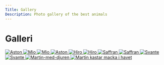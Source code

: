 ```yaml
---
Title: Gallery
Description: Photo gallery of the best animals
---
```


Galleri
==========================

<div class="gallery">
<picture>
    <a href="%base_url%/image/grid/_DSC0634.jpg">
    <img src="%base_url%/image/grid/_DSC0634.jpg?w=300&crop-to-fit&area=20,0,15,0&q=30" alt="Aston">
    </a>
</picture>

<picture>
    <a href="%base_url%/image/grid/_DSC1844.jpg">
    <img src="%base_url%/image/grid/_DSC1844.jpg?crop-to-fit&area=0,20,0,10&q=30" alt="Mio">
    </a>
</picture>

<picture>
    <a href="%base_url%/image/grid/_DSC6440_.jpg">
    <img src="%base_url%/image/grid/_DSC6440_.jpg?crop-to-fit&area=20,0,15,0&q=30" alt="Mio">
    </a>
</picture>

<picture>
    <a href="%base_url%/image/grid/_DSC6940_i.jpg">
    <img src="%base_url%/image/grid/_DSC6940_i.jpg?crop-to-fit&area=20,0,0,0&q=30" alt="Aston">
    </a>
</picture>

<picture>
    <a href="%base_url%/image/grid/DSC_3659.jpg">
    <img src="%base_url%/image/grid/DSC_3659.jpg?crop-to-fit&area=20,0,15,0&q=30" alt="Hiro">
    </a>
</picture>

<picture>
    <a href="%base_url%/image/grid/DSC_3722.jpg">
    <img src="%base_url%/image/grid/DSC_3722.jpg?crop-to-fit&area=20,0,15,0&q=30" alt="Hiro">
    </a>
</picture>

<picture>
    <a href="%base_url%/image/grid/DSC_3970_.jpg">
    <img src="%base_url%/image/grid/DSC_3970_.jpg?crop-to-fit&area=20,0,15,0&q=30" alt="Saffran">
    </a>
</picture>

<picture>
    <a href="%base_url%/image/grid/DSC_4239.jpg">
    <img src="%base_url%/image/grid/DSC_4239.jpg?crop-to-fit&area=20,0,15,0&q=30" alt="Saffran">
    </a>
</picture>

<picture>
    <a href="%base_url%/image/grid/DSC_4656.jpg">
    <img src="%base_url%/image/grid/DSC_4656.jpg?crop-to-fit&area=10,0,20,0&q=30" alt="Svante">
    </a>
</picture>

<picture>
    <a href="%base_url%/image/grid/DSC_4669.jpg">
    <img src="%base_url%/image/grid/DSC_4669.jpg?crop-to-fit&area=10,0,20,0&q=30" alt="Svante">
    </a>
</picture>

<picture>
    <a href="%base_url%/image/grid/Foto1.jpg">
    <img src="%base_url%/image/grid/Foto1.jpg?crop-to-fit&area=10,0,15,0&q=30" alt="Martin-med-djuren">
    </a>
</picture>

<picture>
    <a href="%base_url%/image/grid/DSC_4078.jpg">
    <img src="%base_url%/image/grid/DSC_4078.jpg?crop-to-fit&area=0,20,0,15&q=30" alt="Martin kastar macka i havet">
    </a>
</picture>
</div>